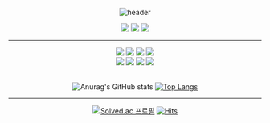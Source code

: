 <!--색깔은 hex code https://www.color-hex.com/color-names.html 참조-->
<!--header -->
<div align=center> 
  
  ![header](https://capsule-render.vercel.app/api?type=soft&color=c1cdcd&height=100&section=header&text=kongminseok&fontSize=50&animation=fadeIn&fontColor=291405) 

</div>


<!--link-->
<div align=center>
   
  [<img src="https://img.shields.io/badge/Instagram-E4405F?style=flat-square&logo=instagram&logoColor=white"/>](https://www.instagram.com/kongminnseok/)
  [<img src="https://img.shields.io/badge/Notion-000000?style=flat-square&logo=notion&logoColor=white"/>](https://mysterious-elephant-0f2.notion.site/kongminseok-d8b8604a905e4cf9958e4cef701d28c2)
  [<img src="https://img.shields.io/badge/LinkedIn-0A66C2?style=flat-square&logo=linkedin&logoColor=white"/>](https://www.linkedin.com/in/kongminseok/)

</div>

--------
<!--studying-->
<div align=center> 
  
  <img src="https://img.shields.io/badge/Python-3776AB?style=flat-square&logo=python&logoColor=white"/>
  <img src="https://img.shields.io/badge/Pytorch-EE4C2C?style=flat-square&logo=pytorch&logoColor=white"/>
  <img src="https://img.shields.io/badge/Tensorflow-FF6F00?style=flat-square&logo=tnesorflow&logoColor=white"/>
  <img src="https://img.shields.io/badge/Firebase-FFCA28?style=flat-square&logo=firebase&logoColor=white"/>
  <br>
  <img src="https://img.shields.io/badge/Jupyter-F37626?style=flat-square&logo=jupyter&logoColor=white"/>
  <img src="https://img.shields.io/badge/VisualStudioCode-007ACC?style=flat-square&logo=visualstudiocode&logoColor=white"/>
  <img src="https://img.shields.io/badge/ApacheHadoop-66CCFF?style=flat-square&logo=apachehadoop&logoColor=white"/>
  <img src="https://img.shields.io/badge/ApacheSpark-E25A1C?style=flat-square&logo=apachespark&logoColor=white"/>
  

</div>

<br>

<!--statstics -->
<div align=center>
  
  ![Anurag's GitHub stats](https://github-readme-stats.vercel.app/api?username=kongminseok&show_icons=true&theme=dracula)
  [![Top Langs](https://github-readme-stats.vercel.app/api/top-langs/?username=kongminseok&&theme=dracula)](https://github.com/kongminseok/github-readme-stats)

</div>

--------

<div align=center>
  
  [![Solved.ac
프로필](http://mazassumnida.wtf/api/mini/generate_badge?boj=ksjscott)](https://solved.ac/ksjscott)
  [![Hits](https://hits.seeyoufarm.com/api/count/incr/badge.svg?url=https%3A%2F%2Fgithub.com%2Fkongminseok%2Fhit-counter&count_bg=%23000000&title_bg=%23000000&icon=github.svg&icon_color=%23555555&title=visitors&edge_flat=false)](https://hits.seeyoufarm.com)
  
  
</div>


